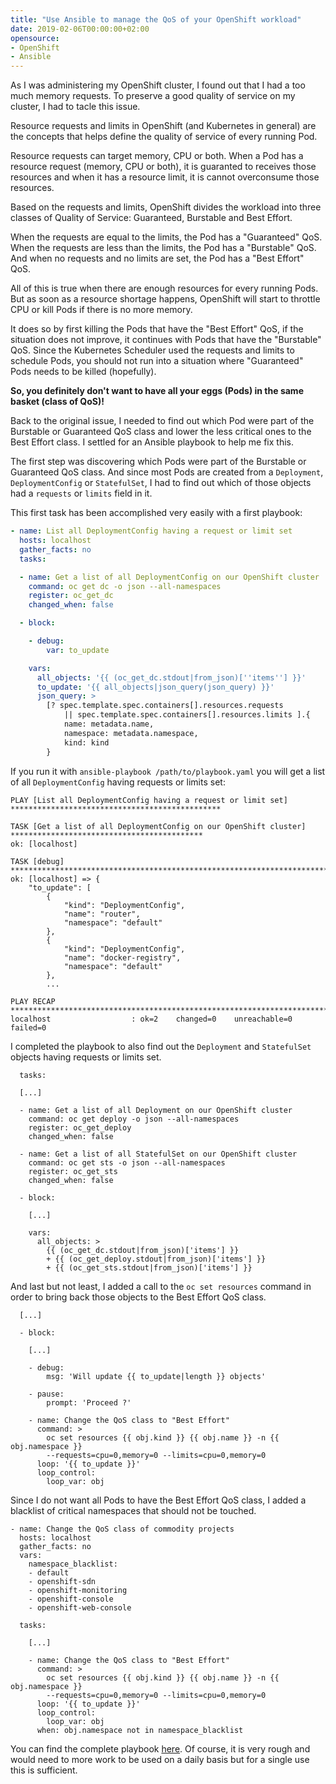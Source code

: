 ```yaml
---
title: "Use Ansible to manage the QoS of your OpenShift workload"
date: 2019-02-06T00:00:00+02:00
opensource: 
- OpenShift
- Ansible
---
```


As I was administering my OpenShift cluster, I found out that I had a too
much memory requests. To preserve a good quality of service on my cluster,
I had to tacle this issue.

Resource requests and limits in OpenShift (and Kubernetes in general) are
the concepts that helps define the quality of service of every running Pod.

Resource requests can target memory, CPU or both. When a Pod has a
resource request (memory, CPU or both), it is guaranted to receives those
resources and when it has a resource limit, it is cannot overconsume those
resources.

Based on the requests and limits, OpenShift divides the workload into three
classes of Quality of Service: Guaranteed, Burstable and Best Effort.

When the requests are equal to the limits, the Pod has a "Guaranteed" QoS.
When the requests are less than the limits, the Pod has a "Burstable" QoS.
And when no requests and no limits are set, the Pod has a "Best Effort" QoS.

All of this is true when there are enough resources for every running Pods.
But as soon as a resource shortage happens, OpenShift will start to throttle
CPU or kill Pods if there is no more memory.

It does so by first killing the Pods that have the "Best Effort" QoS, if the
situation does not improve, it continues with Pods that have the "Burstable"
QoS. Since the Kubernetes Scheduler used the requests and limits to schedule
Pods, you should not run into a situation where "Guaranteed" Pods needs to be
killed (hopefully).

**So, you definitely don't want to have all your eggs (Pods) in the same basket
(class of QoS)!**

Back to the original issue, I needed to find out which Pod were part of the
Burstable or Guaranteed QoS class and lower the less critical ones to the Best
Effort class. I settled for an Ansible playbook to help me fix this.

The first step was discovering which Pods were part of the Burstable or
Guaranteed QoS class. And since most Pods are created from a `Deployment`,
`DeploymentConfig` or `StatefulSet`, I had to find out which of those objects
had a `requests` or `limits` field in it.

This first task has been accomplished very easily with a first playbook:

```yaml
- name: List all DeploymentConfig having a request or limit set
  hosts: localhost
  gather_facts: no
  tasks:

  - name: Get a list of all DeploymentConfig on our OpenShift cluster
    command: oc get dc -o json --all-namespaces
    register: oc_get_dc
    changed_when: false

  - block:

    - debug:
        var: to_update

    vars:
      all_objects: '{{ (oc_get_dc.stdout|from_json)[''items''] }}'
      to_update: '{{ all_objects|json_query(json_query) }}'
      json_query: >
        [? spec.template.spec.containers[].resources.requests
            || spec.template.spec.containers[].resources.limits ].{
            name: metadata.name,
            namespace: metadata.namespace,
            kind: kind
        }
```

If you run it with `ansible-playbook /path/to/playbook.yaml` you will get a list
of all `DeploymentConfig` having requests or limits set:

```raw
PLAY [List all DeploymentConfig having a request or limit set] ***********************************************

TASK [Get a list of all DeploymentConfig on our OpenShift cluster] *******************************************
ok: [localhost]

TASK [debug] *************************************************************************************************
ok: [localhost] => {
    "to_update": [
        {
            "kind": "DeploymentConfig",
            "name": "router",
            "namespace": "default"
        },
        {
            "kind": "DeploymentConfig",
            "name": "docker-registry",
            "namespace": "default"
        },
        ...

PLAY RECAP ***************************************************************************************************
localhost                  : ok=2    changed=0    unreachable=0    failed=0
```

I completed the playbook to also find out the `Deployment` and `StatefulSet`
objects having requests or limits set.

```raw
  tasks:

  [...]

  - name: Get a list of all Deployment on our OpenShift cluster
    command: oc get deploy -o json --all-namespaces
    register: oc_get_deploy
    changed_when: false

  - name: Get a list of all StatefulSet on our OpenShift cluster
    command: oc get sts -o json --all-namespaces
    register: oc_get_sts
    changed_when: false

  - block:

    [...]

    vars:
      all_objects: >
        {{ (oc_get_dc.stdout|from_json)['items'] }}
        + {{ (oc_get_deploy.stdout|from_json)['items'] }}
        + {{ (oc_get_sts.stdout|from_json)['items'] }}
```

And last but not least, I added a call to the `oc set resources` command
in order to bring back those objects to the Best Effort QoS class.

```raw
  [...]

  - block:

    [...]

    - debug:
        msg: 'Will update {{ to_update|length }} objects'

    - pause:
        prompt: 'Proceed ?'

    - name: Change the QoS class to "Best Effort"
      command: >
        oc set resources {{ obj.kind }} {{ obj.name }} -n {{ obj.namespace }}
        --requests=cpu=0,memory=0 --limits=cpu=0,memory=0
      loop: '{{ to_update }}'
      loop_control:
        loop_var: obj
```

Since I do not want all Pods to have the Best Effort QoS class, I added a
blacklist of critical namespaces that should not be touched.

```raw
- name: Change the QoS class of commodity projects
  hosts: localhost
  gather_facts: no
  vars:
    namespace_blacklist:
    - default
    - openshift-sdn
    - openshift-monitoring
    - openshift-console
    - openshift-web-console

  tasks:

    [...]

    - name: Change the QoS class to "Best Effort"
      command: >
        oc set resources {{ obj.kind }} {{ obj.name }} -n {{ obj.namespace }}
        --requests=cpu=0,memory=0 --limits=cpu=0,memory=0
      loop: '{{ to_update }}'
      loop_control:
        loop_var: obj
      when: obj.namespace not in namespace_blacklist
```

You can find the complete playbook [here](change-qos.yaml). Of course, it is
very rough and would need to more work to be used on a daily basis but for a
single use this is sufficient.

